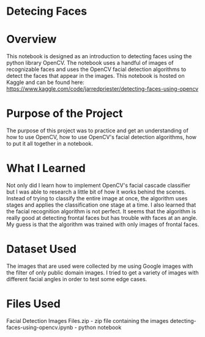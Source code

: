 # Detecing Faces

# Overview
This notebook is designed as an introduction to detecting faces using the python library OpenCV. The notebook uses a handful of images of recognizable faces and uses the OpenCV facial detection algorithms to detect the faces that appear in the images. This notebook is hosted on Kaggle and can be found here:   https://www.kaggle.com/code/jarredpriester/detecting-faces-using-opencv

# Purpose of the Project
The purpose of this project was to practice and get an understanding of how to use OpenCV, how to use OpenCV's facial detection algorithms, how to put it all together in a notebook.

# What I Learned
Not only did I learn how to implement OpenCV's facial cascade classifier but I was able to research a little bit of how it works behind the scenes. Instead of trying to classify the entire image at once, the algorithm uses stages and applies the classification one stage at a time. I also learned that the facial recognition algorithm is not perfect. It seems that the algorithm is really good at detecting frontal faces but has trouble with faces at an angle. My guess is that the algorithm was trained with only images of frontal faces.

# Dataset Used
The images that are used were collected by me using Google images with the filter of only public domain images. I tried to get a variety of images with different facial angles in order to test some edge cases.

# Files Used
Facial Detection Images Files.zip - zip file containing the images
detecting-faces-using-opencv.ipynb - python notebook
